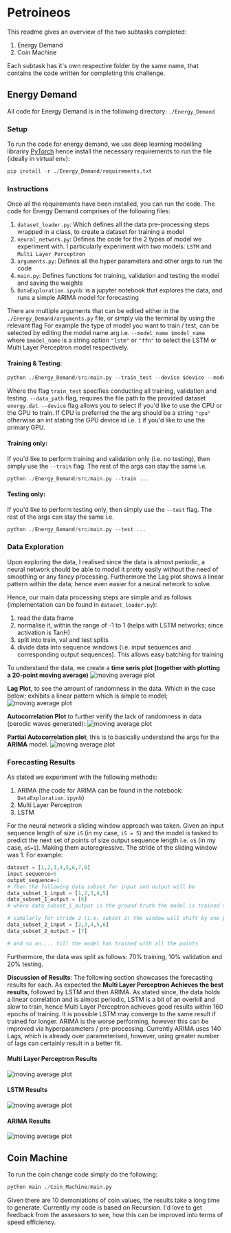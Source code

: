 # Petroineos

This readme gives an overview of the two subtasks completed:
1. Energy Demand
2. Coin Machine

Each subtask has it's own respective folder by the same name, that contains the code written for completing this challenge.

## Energy Demand
All code for Energy Demand is in the following directory: `./Energy_Demand`
### Setup
To run the code for energy demand, we use deep learning modelling librariry [PyTorch](https://pytorch.org/) hence install the necessary requirements to run the file (ideally in virtual env):
``` python
pip install -r ./Energy_Demand/requirements.txt
```
### Instructions
Once all the requirements have been installed, you can run the code. The code for Energy Demand comprises of the following files:

1. `dataset_loader.py`: Which defines all the data pre-processing steps wrapped in a class, to create a dataset for training a model
2. `neural_network.py`: Defines the code for the 2 types of model we experiment with. I particularly experiment with two models: `LSTM` and `Multi Layer Perceptron`
3. `arguments.py`: Defines all the hyper parameters and other args to run the code
4. `main.py`: Defines functions for training, validation and testing the model and saving the weights
5. `DataExploration.ipynb`: is a jupyter notebook that explores the data, and runs a simple ARIMA model for forecasting

There are multiple arguments that can be edited either in the `./Energy_Demand/arguments.py` file, or simply via the terminal by using the relevant flag For example the type of model you want to train / test, can be selected by editing the model name arg i.e. `--model_name $model_name` where `$model_name` is a string option `"lstm"` or `"ffn"` to select the LSTM or Multi Layer Perceptron model respectively.

#### Training & Testing:
``` python
python ./Energy_Demand/src/main.py --train_test --device $device --model_name $model_name --batch_size $batch_size --data_path $data_path
```
Where the flag `train_test` specifies conducting all training, validation and testing. `--data_path` flag, requires the file path to the provided dataset `energy.dat`. `--device` flag allows you to select if you'd like to use the CPU or the GPU to train. If CPU is preferred the the arg should be a string `"cpu"` otherwise an int stating the GPU device id i.e. `1` if you'd like to use the primary GPU.

#### Training only:
If you'd like to perform training and validation only (i.e. no testing), then simply use the `--train` flag. The rest of the args can stay the same i.e.
``` python
python ./Energy_Demand/src/main.py --train ...
```
#### Testing only:
If you'd like to perform testing only, then simply use the `--test` flag. The rest of the args can stay the same i.e.
``` python
python ./Energy_Demand/src/main.py --test ...
```
### Data Exploration

Upon exploring the data, I realised since the data is almost periodic, a neural network should be able to model it pretty easily without the need of smoothing or any fancy processing. Furthermore the Lag plot shows a linear pattern within the data; hence even easier for a neural network to solve.

Hence, our main data processing steps are simple and as follows (implementation can be found in `dataset_loader.py`):

1. read the data frame
2. normalise it, within the range of -1 to 1 (helps with LSTM networks; since activation is TanH)
3. split into train, val and test splits
4. divide data into sequence windows (i.e. input sequences and corresponding output sequences). This allows easy batching for training

To understand the data, we create a **time seris plot (together with plotting a 20-point moving average)**
![moving average plot](Energy_Demand/images/moving_avg.png)

**Lag Plot**, to see the amount of randomness in the data. Which in the case below; exhibits a linear pattern which is simple to model;
![moving average plot](Energy_Demand/images/lag_plot.png)

**Autocorrelation Plot** to further verify the lack of randomness in data (perodic waves generated):
![moving average plot](Energy_Demand/images/autocorr.png)

**Partial Autocorrelation plot**, this is to basically understand the args for the **ARIMA** model.
![moving average plot](Energy_Demand/images/partial_corr.png)

### Forecasting Results
As stated we experiment with the following methods:

1. ARIMA (the code for ARIMA can be found in the notebook: `DataExploration.ipynb`)
2. Multi Layer Perceptron
3. LSTM

For the neural network a sliding window approach was taken. Given an input sequence length of size `iS` (in my case, `iS = 5`) and the model is tasked to predict the next set of points of size output sequence length i.e. `oS` (in my case, `oS=1`). Making them autoregressive. The stride of the sliding window was 1. For example:
``` python
dataset = [1,2,3,4,5,6,7,8]
input_sequence=5
output_sequence=1
# Then the following data subset for input and output will be 
data_subset_1_input = [1,2,3,4,5]
data_subset_1_output = [6]
# where data_subset_1_output is the ground truth the model is trained to predict.

# similarly for stride 2 (i.e. subset 2) the window will shift by one point
data_subset_2_input = [2,3,4,5,6]
data_subset_2_output = [7]

# and so on.... till the model has trained with all the points
```
Furthermore, the data was split as follows: 70% training, 10% validation and 20% testing.

**Discussion of Results**: The following section showcases the forecasting results for each. As expected the **Multi Layer Perceptron Achieves the best results**, followed by LSTM and then ARIMA. As stated since, the data holds a linear correlation and is almost periodic, LSTM is a bit of an overkill and slow to train, hence Multi Layer Perceptron achieves good results within 160 epochs of training. It is possible LSTM may converge to the same result if trained for longer. ARIMA is the worse performing, however this can be improved via hyperparameters / pre-processing. Currently ARIMA uses 140 Lags, which is already over parameterised, however, using greater number of lags can certainly result in a better fit.

#### Multi Layer Perceptron Results
![moving average plot](Energy_Demand/src/saved_models/ffn.png)
#### LSTM Results
![moving average plot](Energy_Demand/src/saved_models/lstm.png)
#### ARIMA Results
![moving average plot](Energy_Demand/src/saved_models/arima.png)


## Coin Machine
To run the coin change code simply do the following:
``` python
python main ./Coin_Machine/main.py
```
Given there are 10 demoniations of coin values, the results take a long time to generate. Currently my code is based on Recursion.
I'd love to get feedback from the assessors to see, how this can be improved into terms of speed efficiency.